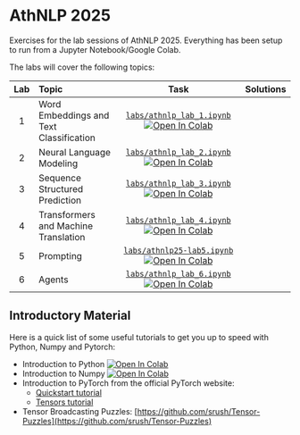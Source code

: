 # AthNLP 2025

Exercises for the lab sessions of AthNLP 2025. Everything has been setup to run from a Jupyter Notebook/Google Colab.

The labs will cover the following topics:

| Lab | Topic | Task | Solutions |
|:---:|:---|:---:|:---:|
| 1 | Word Embeddings and Text Classification | [`labs/athnlp_lab_1.ipynb`]() [![Open In Colab](https://colab.research.google.com/assets/colab-badge.svg)]()  | 
| 2 | Neural Language Modeling | [`labs/athnlp_lab_2.ipynb`]() [![Open In Colab](https://colab.research.google.com/assets/colab-badge.svg)](https://colab.research.google.com/github/athnlp/athnlp-labs-2024/blob/main/labs/athnlp_lab_2.ipynb)  | 
| 3 | Sequence Structured Prediction  | [`labs/athnlp_lab_3.ipynb`](https://github.com/athnlp/athnlp-labs-2024/blob/main/labs/athnlp_lab_3.ipynb) [![Open In Colab](https://colab.research.google.com/assets/colab-badge.svg)](https://colab.research.google.com/github/athnlp/athnlp-labs-2024/blob/main/labs/athnlp_lab_3.ipynb)  | 
| 4 | Transformers and Machine Translation | [`labs/athnlp_lab_4.ipynb`](https://github.com/athnlp/athnlp-labs-2024/blob/main/labs/athnlp_lab_4.ipynb) [![Open In Colab](https://colab.research.google.com/assets/colab-badge.svg)](https://colab.research.google.com/github/athnlp/athnlp-labs-2024/blob/main/labs/athnlp_lab_4.ipynb)  | 
| 5 | Prompting | [`labs/athnlp25-lab5.ipynb`](https://github.com/athnlp/athnlp-labs-2025/blob/main/labs/AthensNLP_Summer_School_Lab5_prompting.ipynb) [![Open In Colab](https://colab.research.google.com/assets/colab-badge.svg)](https://colab.research.google.com/drive/1ZcCv4SctvIostcsHRvSa4mZZ8TKZkhFp?usp=sharing) |  |
| 6 | Agents | [`labs/athnlp_lab_6.ipynb`]() [![Open In Colab](https://colab.research.google.com/assets/colab-badge.svg)]()  |  






## Introductory Material

Here is a quick list of some useful tutorials to get you up to speed with Python, Numpy and Pytorch:

* Introduction to Python [![Open In Colab](https://colab.research.google.com/assets/colab-badge.svg)](https://colab.research.google.com/github/athnlp/athnlp-labs-2024/blob/main/labs/intro_to_python.ipynb)
* Introduction to Numpy [![Open In Colab](https://colab.research.google.com/assets/colab-badge.svg)](https://colab.research.google.com/github/athnlp/athnlp-labs-2024/blob/main/labs/intro_to_numpy.ipynb)
* Introduction to PyTorch from the official PyTorch website:
  * [Quickstart tutorial](https://pytorch.org/tutorials/beginner/basics/quickstart_tutorial.html)
  * [Tensors tutorial](https://pytorch.org/tutorials/beginner/basics/tensorqs_tutorial.html)
* Tensor Broadcasting Puzzles: [https://github.com/srush/Tensor-Puzzles](https://github.com/srush/Tensor-Puzzles)

